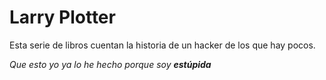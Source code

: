 # Larry Plotter

Esta serie de libros cuentan la historia de un hacker de los que hay pocos.

*Que esto yo ya lo he hecho porque soy **estúpida*** 